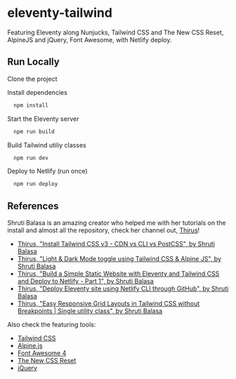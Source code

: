 # eleventy-tailwind

Featuring Eleventy along Nunjucks, Tailwind CSS and The New CSS Reset, AlpineJS and jQuery, Font Awesome, with Netlify deploy.

## Run Locally

Clone the project

Install dependencies

```bash
  npm install
```

Start the Eleventy server

```bash
  npm run build
```

Build Tailwind utiliy classes

```bash
  npm run dev
```

Deploy to Netlify (run once)

```bash
  npm run deploy
```

## References

Shruti Balasa is an amazing creator who helped me with her tutorials on the install and almost all the repository, check her channel out, [Thirus](https://www.youtube.com/c/Thirus)!

- [Thirus, "Install Tailwind CSS v3 - CDN vs CLI vs PostCSS", by Shruti Balasa](https://youtu.be/h9Zun41-Ozc)
- [Thirus, "Light & Dark Mode toggle using Tailwind CSS & Alpine JS", by Shruti Balasa](https://youtu.be/NvoYr7eQ2Xo)
- [Thirus, "Build a Simple Static Website with Eleventy and Tailwind CSS and Deploy to Netlify - Part 1", by Shruti Balasa](https://youtu.be/VcW3T9EOo5M)
- [Thirus, "Deploy Eleventy site using Netlify CLI through GitHub", by Shruti Balasa](https://youtu.be/rsAJ5beQlpc)
- [Thirus, "Easy Responsive Grid Layouts in Tailwind CSS without Breakpoints | Single utility class", by Shruti Balasa](https://youtu.be/9aQ6nFMsbDs)

Also check the featuring tools:

- [Tailwind CSS](https://tailwindcss.com/)
- [Alpine.js](https://alpinejs.dev/)
- [Font Awesome 4](https://fontawesome.com/v4/)
- [The New CSS Reset](https://elad2412.github.io/the-new-css-reset/)
- [jQuery](https://jquery.com/)
